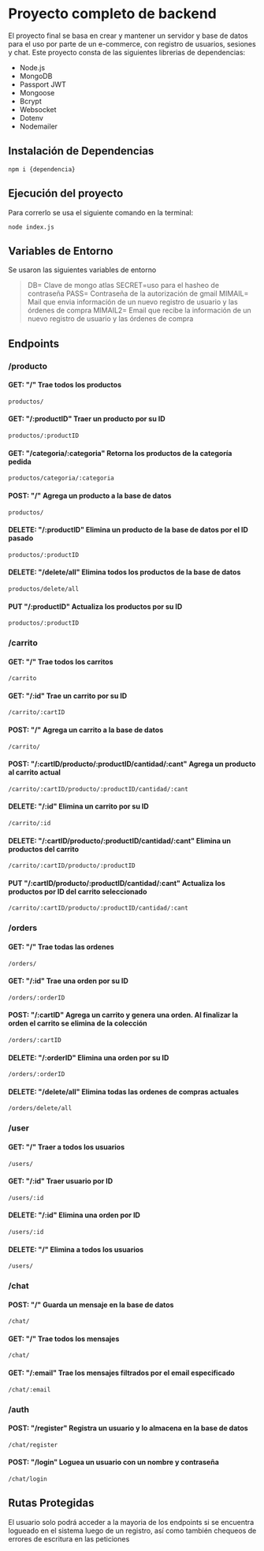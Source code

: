 # Proyecto completo de backend

El proyecto final se basa en crear y mantener un servidor y base de datos para el uso por parte de un e-commerce, con registro de usuarios, sesiones y chat.
Este proyecto consta de las siguientes librerias de dependencias:

- Node.js
- MongoDB
- Passport JWT
- Mongoose
- Bcrypt
- Websocket
- Dotenv
- Nodemailer

## Instalación de Dependencias
```
npm i {dependencia}
```
## Ejecución del proyecto

Para correrlo se usa el siguiente comando en la terminal:
```
node index.js
```
## Variables de Entorno

Se usaron las siguientes variables de entorno

 > DB= Clave de mongo atlas
 > SECRET=uso para el hasheo de contraseña
 > PASS= Contraseña de la autorización de gmail
 > MIMAIL= Mail que envia información de un nuevo registro de usuario y las órdenes de compra
 > MIMAIL2= Email que recibe la información de un nuevo registro de usuario y las órdenes de compra
 
 ## Endpoints
 
### /producto
#### GET: "/" Trae todos los productos
```
productos/
 ```
#### GET: "/:productID" Traer un producto por su ID
```
productos/:productID
```
#### GET: "/categoria/:categoria" Retorna los productos de la categoría pedida
```
productos/categoria/:categoria
```
#### POST: "/" Agrega un producto a la base de datos
```
productos/
```
#### DELETE: "/:productID" Elimina un producto de la base de datos por el ID pasado
```
productos/:productID
```
#### DELETE: "/delete/all" Elimina todos los productos de la base de datos
```
productos/delete/all
```
#### PUT "/:productID" Actualiza los productos por su ID
```
productos/:productID
```
 
 
### /carrito
#### GET: "/" Trae todos los carritos
```
/carrito
```
#### GET: "/:id" Trae un carrito por su ID
```
/carrito/:cartID
```
#### POST: "/" Agrega un carrito a la base de datos
```
/carrito/
```
#### POST: "/:cartID/producto/:productID/cantidad/:cant" Agrega un producto al carrito actual
```
/carrito/:cartID/producto/:productID/cantidad/:cant
```
#### DELETE: "/:id" Elimina un carrito por su ID
```
/carrito/:id
```
#### DELETE: "/:cartID/producto/:productID/cantidad/:cant" Elimina un productos del carrito
```
/carrito/:cartID/producto/:productID
```
#### PUT "/:cartID/producto/:productID/cantidad/:cant" Actualiza los productos por ID del carrito seleccionado
```
/carrito/:cartID/producto/:productID/cantidad/:cant
```
 
 
### /orders
#### GET: "/" Trae todas las ordenes
```
/orders/
```
#### GET: "/:id" Trae una orden por su ID
```
/orders/:orderID
```
#### POST: "/:cartID" Agrega un carrito y genera una orden. Al finalizar la orden el carrito se elimina de la colección
```
/orders/:cartID
```
#### DELETE: "/:orderID" Elimina una orden por su ID
```
/orders/:orderID
```
#### DELETE: "/delete/all" Elimina todas las ordenes de compras actuales
```
/orders/delete/all
```
 
 
### /user
#### GET: "/" Traer a todos los usuarios
```
/users/
```
#### GET: "/:id" Traer usuario por ID
```
/users/:id
```
#### DELETE: "/:id" Elimina una orden por ID
```
/users/:id
```
#### DELETE: "/" Elimina a todos los usuarios
```
/users/
```
 
 
### /chat
#### POST: "/" Guarda un mensaje en la base de datos
```
/chat/
```
#### GET: "/" Trae todos los mensajes
```
/chat/
```
#### GET: "/:email" Trae los mensajes filtrados por el email especificado
```
/chat/:email
```
 
 
### /auth
#### POST: "/register" Registra un usuario y lo almacena en la base de datos
```
/chat/register
```
#### POST: "/login" Loguea un usuario con un nombre y contraseña
```
/chat/login
```
 
 
## Rutas Protegidas
El usuario solo podrá acceder a la mayoria de los endpoints si se encuentra logueado en el sistema luego de un registro, así como también chequeos de errores de escritura en las peticiones
